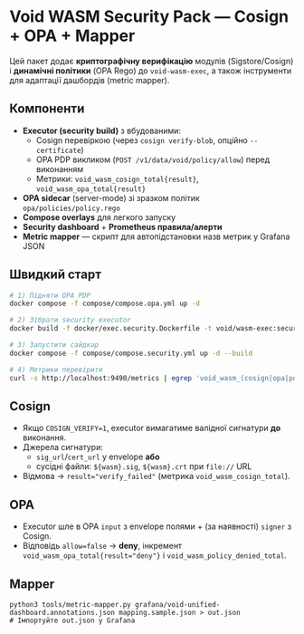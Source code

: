 # Void WASM Security Pack — Cosign + OPA + Mapper

Цей пакет додає **криптографічну верифікацію** модулів (Sigstore/Cosign) і **динамічні політики** (OPA Rego)
до `void-wasm-exec`, а також інструменти для адаптації дашбордів (metric mapper).

## Компоненти
- **Executor (security build)** з вбудованими:
  - Cosign перевіркою (через `cosign verify-blob`, опційно `--certificate`)
  - OPA PDP викликом (`POST /v1/data/void/policy/allow`) перед виконанням
  - Метрики: `void_wasm_cosign_total{result}`, `void_wasm_opa_total{result}`
- **OPA sidecar** (server-mode) зі зразком політик `opa/policies/policy.rego`
- **Compose overlays** для легкого запуску
- **Security dashboard** + **Prometheus правила/алерти**
- **Metric mapper** — скрипт для автопідстановки назв метрик у Grafana JSON

## Швидкий старт
```bash
# 1) Підняти OPA PDP
docker compose -f compose/compose.opa.yml up -d

# 2) Зібрати security executor
docker build -f docker/exec.security.Dockerfile -t void/wasm-exec:security .

# 3) Запустити сайдкар
docker compose -f compose/compose.security.yml up -d --build

# 4) Метрики перевірити
curl -s http://localhost:9490/metrics | egrep 'void_wasm_(cosign|opa|policy_denied)'
```

## Cosign
- Якщо `COSIGN_VERIFY=1`, executor вимагатиме валідної сигнатури **до** виконання.
- Джерела сигнатури:
  - `sig_url`/`cert_url` у envelope **або**
  - сусідні файли: `${wasm}.sig`, `${wasm}.crt` при `file://` URL
- Відмова → `result="verify_failed"` (метрика `void_wasm_cosign_total`).

## OPA
- Executor шле в OPA `input` з envelope полями + (за наявності) `signer` з Cosign.
- Відповідь `allow=false` → **deny**, інкремент `void_wasm_opa_total{result="deny"}` і `void_wasm_policy_denied_total`.

## Mapper
```
python3 tools/metric-mapper.py grafana/void-unified-dashboard.annotations.json mapping.sample.json > out.json
# Імпортуйте out.json у Grafana
```

